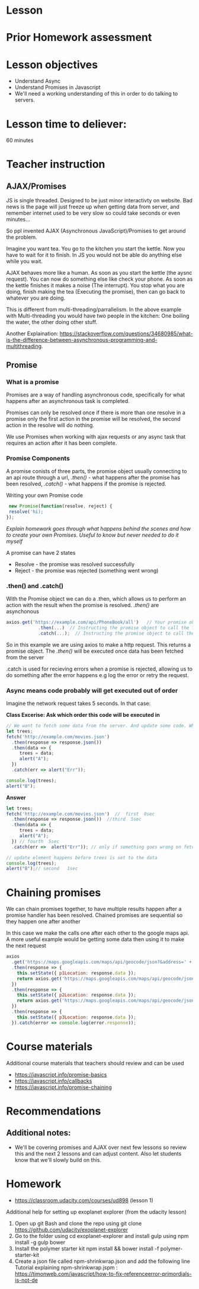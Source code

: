 # Lesson

# Prior Homework assessment

# Lesson objectives
- Understand Async
- Understand Promises in Javascript
- We'll need a working understanding of this in order to do talking to servers.


# Lesson time to deliever:
60 minutes

# Teacher instruction 




## AJAX/Promises
JS is single threaded. Designed to be just minor interactivty on website. Bad news is the page will just freeze up when getting data from server, and remember internet used to be very slow so could take seconds or even minutes...

So ppl invented AJAX (Asynchronous JavaScript)/Promises to get around the problem.

Imagine you want tea. You go to the kitchen you start the kettle. Now you have to wait for it to finish. In JS you would not be able do anything else while you wait.

AJAX behaves more like a human. As soon as you start the kettle (the aysnc request). You can now do something else like check your phone. As soon as the kettle finishes it makes a noise (The interrupt). You stop what you are doing, finish making the tea (Executing the promise), then can go back to whatever you are doing.

This is different from multi-threading/parrallelism. In the above example with Multi-threading you would have two people in the kitchen: One boiling the water, the other doing other stuff.

Another Explaination: https://stackoverflow.com/questions/34680985/what-is-the-difference-between-asynchronous-programming-and-multithreading.


## Promise 
### What is a promise

Promises are a way of handling asynchronous code, specifically for what happens after an asynchronous task is completed.

Promises can only be resolved once if there is more than one resolve in a promise only the first action in the promise will be resolved, the second action in the resolve will do nothing.

We use Promises when working with ajax requests or any async task that requires an action after it has been complete.

### Promise Components
A promise conists of three parts, the promise object usually connecting to an api route through a url, _.then()_ - what happens after the promise has been resolved, _.catch()_ - what happens if the promise is rejected.

Writing your own Promise code
```js
 new Promise(function(resolve, reject) {
 resolve('hi);
});
```
_Explain homework goes through what happens behind the scenes and how to create your own Promises. Useful to know but never needed to do it myself_

A promise can have 2 states 
- Resolve - the promise was resolved successfully
- Reject - the promise was rejected (something went wrong)

### .then() and .catch()
With the Promise object we can do a .then, which allows us to perform an action with the result when the promise is resolved. _.then()_ are asynchonous

```js
axios.get('https://example.com/api/PhoneBook/all')   // Your promise object
            .then(...)  // Instructing the promise object to call the function in the brackets once it completes successfully
            .catch(...);  // Instructing the promise object to call the function in the brackets if it fails
```
So in this example we are using axios to make a http request. This returns a promise object. 
The _.then()_ will be executed once data has been fetched from the server

.catch is used for recieving errors when a promise is rejected, allowing us to do something after the error happens e.g log the error or retry the request. 

### Async means code probably will get executed out of order
Imagine the network request takes 5 seconds. In that case:

**Class Excerise: Ask which order this code will be executed in**
```js
// We want to fetch some data from the server. And update some code. What order will this get executed in?
let trees;
fetch('http://example.com/movies.json') 
  .then(response => response.json())  
  .then(data => {
     trees = data;
     alert("A");
  }) 
  .catch(err => alert("Err")); 

console.log(trees);
alert("B");
```

**Answer**
```js
let trees;
fetch('http://example.com/movies.json')  //  first  0sec
  .then(response => response.json())  //third  5sec
  .then(data => {
     trees = data;
     alert("A");
  }) // fourth  5sec
  .catch(err =>  alert("Err")); // only if something goes wrong on fetch, or first then (second then maybe too. check?)

// update element happens before trees is set to the data
console.log(trees);
alert("B");// second   1sec
```

# Chaining promises
We can chain promises together, to have multiple results happen after a promise handler has been resolved. Chained promises are sequential so they happen one after another

In this case we make the calls one after each other to the google maps api. A more useful example would be getting some data then using it to make the next request
```js
axios
  .get('https://maps.googleapis.com/maps/api/geocode/json?&address=' + this.props.p1)
  .then(response => {
    this.setState({ p1Location: response.data });
    return axios.get('https://maps.googleapis.com/maps/api/geocode/json?&address=' + this.props.p2);
  })
  .then(response => {
    this.setState({ p2Location: response.data });
    return axios.get('https://maps.googleapis.com/maps/api/geocode/json?&address=' + this.props.p3);
  })
  .then(response => {
    this.setState({ p3Location: response.data });
  }).catch(error => console.log(error.response));
```


# Course materials
Additional course materials that teachers should review and can be used
- https://javascript.info/promise-basics
- https://javascript.info/callbacks
- https://javascript.info/promise-chaining


# Recommendations
## Additional notes:
- We'll be covering promises and AJAX over next few lessons so review this and the next 2 lessons and can adjust content. Also let students know that we'll slowly build on this.

# Homework
- https://classroom.udacity.com/courses/ud898 (lesson 1)


Additional help for setting up exoplanet explorer (from the udacity lesson)

1. Open up git Bash and clone the repo using git clone https://github.com/udacity/exoplanet-explorer
2. Go to the folder using cd exoplanet-explorer and install gulp using npm install -g gulp bower
3. Install the polymer starter kit npm install && bower install -f polymer-starter-kit
4. Create a json file called npm-shrinkwrap.json and add the following line
Tutorial explaining npm-shrinkwrap.jspm : https://timonweb.com/javascript/how-to-fix-referenceerror-primordials-is-not-de

